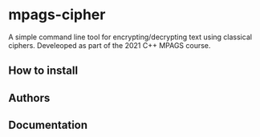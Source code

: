# mpags-cipher
A simple command line tool for encrypting/decrypting text using classical ciphers. Develeoped as part of the 2021 C++ MPAGS course.

## How to install 

## Authors 

## Documentation 
